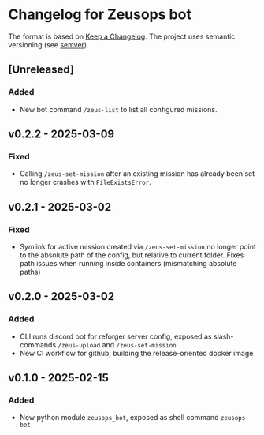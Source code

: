 # Changelog for Zeusops bot

The format is based on [Keep a Changelog](https://keepachangelog.com/en/1.0.0/).
The project uses semantic versioning (see [semver](https://semver.org)).

## [Unreleased]

### Added

- New bot command `/zeus-list` to list all configured missions.

## v0.2.2 - 2025-03-09

### Fixed

- Calling `/zeus-set-mission` after an existing mission has already been set no
  longer crashes with `FileExistsError`.

## v0.2.1 - 2025-03-02

### Fixed

- Symlink for active mission created via `/zeus-set-mission` no longer point to
  the absolute path of the config, but relative to current folder. Fixes path
  issues when running inside containers (mismatching absolute paths)

## v0.2.0 - 2025-03-02

### Added

- CLI runs discord bot for reforger server config, exposed as slash-commands
  `/zeus-upload` and `/zeus-set-mission`
- New CI workflow for github, building the release-oriented docker image

## v0.1.0 - 2025-02-15

### Added

- New python module `zeusops_bot`, exposed as shell command `zeusops-bot`
